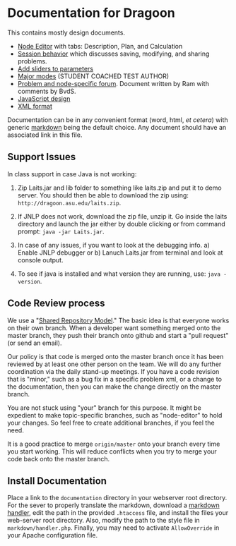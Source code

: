 # Documentation for Dragoon #

This contains mostly design documents.  

* [Node Editor](node-editor.md) with tabs:  Description, Plan, and Calculation
* [Session behavior](sessions.md) which discusses saving, modifying, and sharing problems.
* [Add sliders to parameters](sliders.md)
* [Major modes](major-modes.md) (STUDENT COACHED TEST AUTHOR)
* [Problem and node-specific forum](Forum_Feature_in_Dragoon.docx).  Document written by Ram
  with comments by BvdS.
* [JavaScript design](javascript.md)
* [XML format](xml-style.md)

Documentation can be in any convenient format (word, html, *et cetera*) with 
generic [markdown](http://en.wikipedia.org/wiki/Markdown) being the default 
choice.  Any document should have an associated link in this file.  

## Support Issues ##

In class support in case Java is not working:

1. Zip Laits.jar and lib folder to something like laits.zip and put it to demo server. 
You should then be able to download the zip using: `http://dragoon.asu.edu/laits.zip`.

2. If JNLP does not work, download the zip file, unzip it. Go inside the laits 
directory and launch the jar either by double clicking or from command prompt:
   `java -jar Laits.jar`.

3. In case of any issues, if you want to look at the debugging info.
   a) Enable JNLP debugger or
   b) Lanuch Laits.jar from terminal and look at console output.
4. To see if java is installed and what version they are running, use:
    `java -version`.



## Code Review process ##

We use a "[Shared Repository Model](https://help.github.com/articles/using-pull-requests#shared-repository-model)."
The basic idea is that everyone works on their own branch.  When a developer
want something merged onto the master branch, they push their branch onto
github and start a "pull request" (or send an email).

Our policy is that code is merged onto the master branch once it has
been reviewed by at least one other person on the team. We will do any
further coordination via the daily stand-up meetings.  If you have
a code revision that is "minor," such as a bug fix in a specific problem
xml, or a change to the documentation, then you can make the change
directly on the master branch.

You are not stuck using "your" branch for this purpose. It might be
expedient to make topic-specific branches, such as "node-editor" to
hold your changes. So feel free to create additional branches, if you
feel the need.

It is a good practice to merge `origin/master` onto your branch every
time you start working.  This will reduce conflicts when you 
try to merge your code back onto the master branch.

## Install Documentation ##

Place a link to the `documentation` directory in your webserver root directory. 
For the sever to properly translate the markdown, download a 
[markdown handler](https://github.com/alue/markdown-handler), 
edit the path in the provided `.htaccess` file, and install the files your 
web-server root directory.
Also, modify the path to the style file in `markdown/handler.php`.
Finally, you may need to activate `AllowOverride` in your Apache configuration file.
